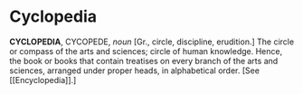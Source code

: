 # Cyclopedia

**CYCLOPEDIA**, CYCOPEDE, _noun_ \[Gr., circle, discipline, erudition.\] The circle or compass of the arts and sciences; circle of human knowledge. Hence, the book or books that contain treatises on every branch of the arts and sciences, arranged under proper heads, in alphabetical order. \[See [[Encyclopedia]].\]